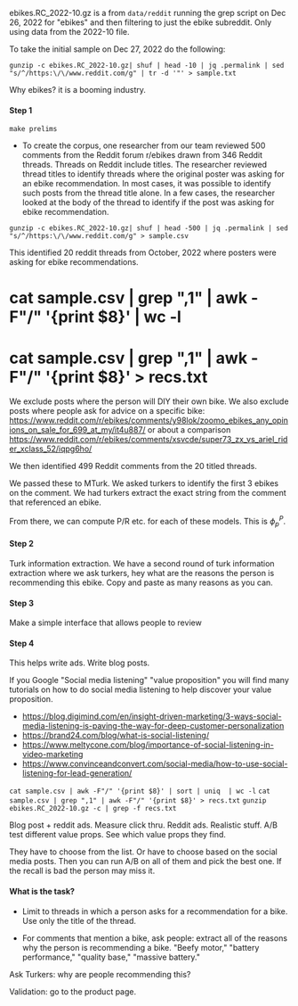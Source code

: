 ebikes.RC_2022-10.gz is a from `data/reddit` running the grep script on Dec 26, 2022 for "ebikes" and then filtering to just the ebike subreddit. Only using data from the 2022-10 file.

To take the initial sample on Dec 27, 2022 do the following:

`gunzip -c ebikes.RC_2022-10.gz| shuf | head -10 | jq .permalink | sed "s/^/https:\/\/www.reddit.com/g" | tr -d '"' > sample.txt`

Why ebikes? it is a booming industry.

#### Step 1

`make prelims`

- To create the corpus, one researcher from our team reviewed 500 comments from the Reddit forum r/ebikes drawn from 346 Reddit threads. Threads on Reddit include titles. The researcher reviewed thread titles to identify threads where the original poster was asking for an ebike recommendation. In most cases, it was possible to identify such posts from the thread title alone. In a few cases, the researcher looked at the body of the thread to identify if the post was asking for ebike recommendation. 

`gunzip -c ebikes.RC_2022-10.gz| shuf | head -500 | jq .permalink | sed "s/^/https:\/\/www.reddit.com/g" > sample.csv`

This identified 20 reddit threads from October, 2022 where posters were asking for ebike recommendations. 

# cat sample.csv | grep ",1" | awk -F"/" '{print $8}' | wc -l
# cat sample.csv | grep ",1" | awk -F"/" '{print $8}' > recs.txt

We exclude posts where the person will DIY their own bike. We also exclude posts where people ask for advice on a specific bike: https://www.reddit.com/r/ebikes/comments/y98lok/zoomo_ebikes_any_opinions_on_sale_for_699_at_my/it4u887/ or about a comparison https://www.reddit.com/r/ebikes/comments/xsvcde/super73_zx_vs_ariel_rider_xclass_52/iqpg6ho/

We then identified 499 Reddit comments from the 20 titled threads.

We passed these to MTurk. We asked turkers to identify the first 3 ebikes on the comment. We had turkers extract the exact string from the comment that referenced an ebike.

From there, we can compute P/R etc. for each of these models. This is $\phi^P_p$.

#### Step 2

Turk information extraction. We have a second round of turk information extraction where we ask turkers, hey what are the reasons the person is recommending this ebike. Copy and paste as many reasons as you can.

#### Step 3 

Make a simple interface that allows people to review 


#### Step 4 

This helps write ads. Write blog posts. 

If you Google "Social media listening" "value proposition" you will find many tutorials on how to do social media listening to help discover your value proposition.
- https://blog.digimind.com/en/insight-driven-marketing/3-ways-social-media-listening-is-paving-the-way-for-deep-customer-personalization
- https://brand24.com/blog/what-is-social-listening/
- https://www.meltycone.com/blog/importance-of-social-listening-in-video-marketing
- https://www.convinceandconvert.com/social-media/how-to-use-social-listening-for-lead-generation/




`cat sample.csv | awk -F"/" '{print $8}' | sort | uniq  | wc -l`
`cat sample.csv | grep ",1" | awk -F"/" '{print $8}' > recs.txt`
`gunzip ebikes.RC_2022-10.gz -c | grep -f recs.txt`

Blog post + reddit ads. Measure click thru.
Reddit ads. Realistic stuff. A/B test different value props. See which value props they find.

They have to choose from the list. Or have to choose based on the social media posts. Then you can run A/B on all of them and pick the best one. If the recall is bad the person may miss it.

#### What is the task?

- Limit to threads in which a person asks for a recommendation for a bike. Use only the title of the thread.

- For comments that mention a bike, ask people: extract all of the reasons why the person is recommending a bike. "Beefy motor," "battery performance," "quality base," "massive battery."

Ask Turkers: why are people recommending this? 

Validation: go to the product page.